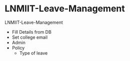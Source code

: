 # LNMIIT-Leave-Management

LNMIIT-Leave-Management
- Fill Details from DB
- Set college email
- Admin
- Policy
	- Type of leave


